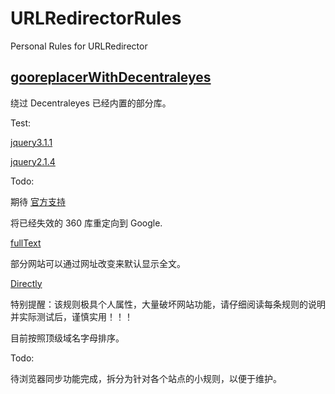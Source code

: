 # URLRedirectorRules
Personal Rules for URLRedirector

## [gooreplacerWithDecentraleyes](https://raw.githubusercontent.com/ivysrono/URLRedirectorRules/master/gooreplacerWithDecentraleyes.json)

绕过 Decentraleyes 已经内置的部分库。

Test:

[jquery3.1.1](https://ajax.googleapis.com/ajax/libs/jquery/3.1.1/jquery.min.js)

[jquery2.1.4](https://ajax.googleapis.com/ajax/libs/jquery/2.1.4/jquery.min.js)

Todo:

期待 [官方支持](https://github.com/fengyc/URLRedirector/issues/10)

将已经失效的 360 库重定向到 Google.

[fullText](https://raw.githubusercontent.com/ivysrono/URLRedirectorRules/master/fullText.json)

部分网站可以通过网址改变来默认显示全文。

[Directly](https://raw.githubusercontent.com/ivysrono/URLRedirectorRules/master/Directly.json)

特别提醒：该规则极具个人属性，大量破坏网站功能，请仔细阅读每条规则的说明并实际测试后，谨慎实用！！！

目前按照顶级域名字母排序。

Todo:

待浏览器同步功能完成，拆分为针对各个站点的小规则，以便于维护。
